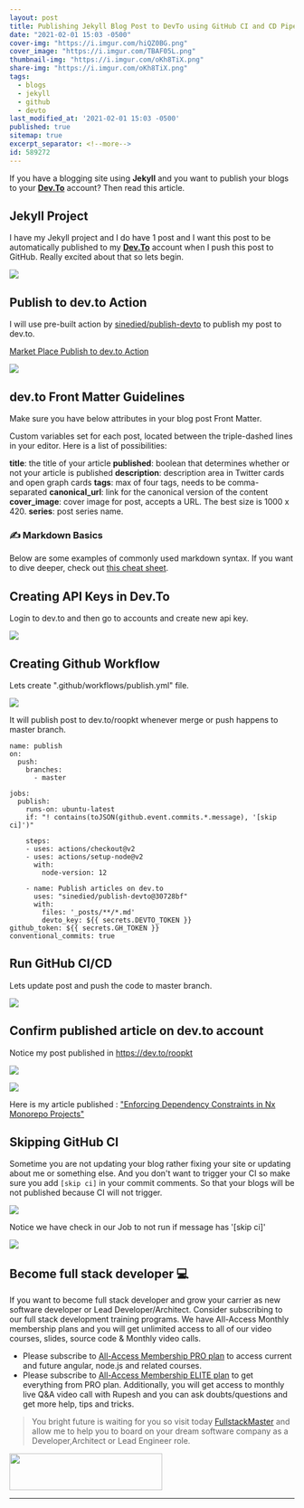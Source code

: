 ```yaml
---
layout: post
title: Publishing Jekyll Blog Post to DevTo using GitHub CI and CD Pipeline
date: "2021-02-01 15:03 -0500"
cover-img: "https://i.imgur.com/hiQZ0BG.png"
cover_image: "https://i.imgur.com/TBAF05L.png"
thumbnail-img: "https://i.imgur.com/oKh8TiX.png"
share-img: "https://i.imgur.com/oKh8TiX.png"
tags: 
  - blogs
  - jekyll
  - github
  - devto
last_modified_at: '2021-02-01 15:03 -0500'
published: true
sitemap: true
excerpt_separator: <!--more-->
id: 589272
---
```


If you have a blogging site using **Jekyll** and you want to publish your blogs to your **[Dev.To](https://dev.to)** account? Then read this article.

## Jekyll Project

I have my Jekyll project and I do have 1 post and I want this post to be automatically published to my **[Dev.To](https://dev.to)** account when I push this post to GitHub. Really excited about that so lets begin.

![](https://i.imgur.com/IpE6Lxb.png)

## Publish to dev.to Action

I will use pre-built action by [sinedied/publish-devto](https://github.com/sinedied/publish-devto) to publish my post to dev.to.

[Market Place Publish to dev.to Action](https://github.com/marketplace/actions/publish-to-dev-to)

![](https://i.imgur.com/lJzRaRi.png)

## dev.to Front Matter Guidelines

Make sure you have below attributes in your blog post Front Matter.

Custom variables set for each post, located between the triple-dashed lines in your editor. Here is a list of possibilities:

**title**: the title of your article
**published**: boolean that determines whether or not your article is published
**description**: description area in Twitter cards and open graph cards
**tags**: max of four tags, needs to be comma-separated
**canonical_url**: link for the canonical version of the content
**cover_image**: cover image for post, accepts a URL.
The best size is 1000 x 420.
**series**: post series name.

### ✍ Markdown Basics

Below are some examples of commonly used markdown syntax. If you want to dive deeper, check out [this cheat sheet](https://github.com/adam-p/markdown-here/wiki/Markdown-Here-Cheatsheet).

## Creating API Keys in Dev.To

Login to dev.to and then go to accounts and create new api key.

![](https://i.imgur.com/7ePWc0H.png)

## Creating Github Workflow

Lets create ".github/workflows/publish.yml" file.

![](https://i.imgur.com/UOlHCHi.png)

It will publish post to dev.to/roopkt whenever merge or push happens to master branch.

```yaml=
name: publish
on:
  push:
    branches:
      - master

jobs:
  publish:
    runs-on: ubuntu-latest
    if: "! contains(toJSON(github.event.commits.*.message), '[skip ci]')"

    steps:
    - uses: actions/checkout@v2
    - uses: actions/setup-node@v2
      with:
        node-version: 12

    - name: Publish articles on dev.to
      uses: "sinedied/publish-devto@30728bf"
      with:
        files: '_posts/**/*.md'
        devto_key: ${{ secrets.DEVTO_TOKEN }}
github_token: ${{ secrets.GH_TOKEN }}
conventional_commits: true
```

## Run GitHub CI/CD

Lets update post and push the code to master branch.

![](https://i.imgur.com/YXoXUh9.png)

## Confirm published article on dev.to account

Notice my post published in https://dev.to/roopkt

![](https://i.imgur.com/OW01PLR.png)

![](https://i.imgur.com/xJXovX4.png)

Here is my article published : ["Enforcing Dependency Constraints in Nx Monorepo Projects"](https://dev.to/roopkt/enforcing-dependency-constraints-in-nx-monorepo-projects-3ldj)

## Skipping GitHub CI

Sometime you are not updating your blog rather fixing your site or updating about me or something else. And you don't want to trigger your CI so make sure you add `[skip ci]` in your commit comments. So that your blogs will be not published because CI will not trigger.

![](https://i.imgur.com/Mj2nC8m.png)

Notice we have check in our Job to not run if message has '[skip ci]'

![](https://i.imgur.com/UNbCUX9.png)

## Become full stack developer 💻

If you want to become full stack developer and grow your carrier as new software developer or Lead Developer/Architect. Consider subscribing to our full stack development training programs. We have All-Access Monthly membership plans and you will get unlimited access to all of our video courses, slides, source code & Monthly video calls.

- Please subscribe to [All-Access Membership PRO plan](https://www.fullstackmaster.net/pro) to access current and future angular, node.js and related courses.
- Please subscribe to [All-Access Membership ELITE plan](https://www.fullstackmaster.net/elite) to get everything from PRO plan. Additionally, you will get access to monthly live Q&A video call with Rupesh and you can ask doubts/questions and get more help, tips and tricks.

> You bright future is waiting for you so visit today [FullstackMaster](www.fullstackmaster.net) and allow me to help you to board on your dream software company as a Developer,Architect or Lead Engineer role.
<a href="https://www.fullstackmaster.net">
    <img height="65" src="https://i.imgur.com/9OCLciM.png" width="270">
</a>

---

